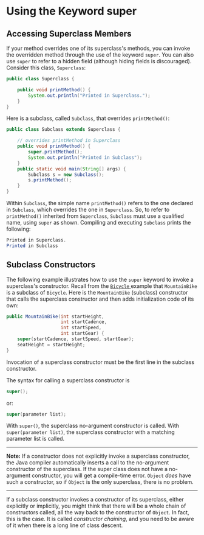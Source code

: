 # Using the Keyword super

## Accessing Superclass Members

If your method overrides one of its superclass's methods, you can invoke the overridden method through the use of the keyword `super`. You can also use `super` to refer to a hidden field (although hiding fields is discouraged). Consider this class, `Superclass`:

```java
public class Superclass {

    public void printMethod() {
        System.out.println("Printed in Superclass.");
    }
}
```

Here is a subclass, called `Subclass`, that overrides `printMethod()`:

```java
public class Subclass extends Superclass {

    // overrides printMethod in Superclass
    public void printMethod() {
        super.printMethod();
        System.out.println("Printed in Subclass");
    }
    public static void main(String[] args) {
        Subclass s = new Subclass();
        s.printMethod();    
    }
}
```

Within `Subclass`, the simple name `printMethod()` refers to the one declared in `Subclass`, which overrides the one in `Superclass`. So, to refer to `printMethod()` inherited from `Superclass`, `Subclass` must use a qualified name, using `super` as shown. Compiling and executing `Subclass` prints the following:

```java
Printed in Superclass.
Printed in Subclass
```

## Subclass Constructors

The following example illustrates how to use the `super` keyword to invoke a superclass's constructor. Recall from the [`Bicycle` ](https://docs.oracle.com/javase/tutorial/java/IandI/subclasses.html)example that `MountainBike` is a subclass of `Bicycle`. Here is the `MountainBike` (subclass) constructor that calls the superclass constructor and then adds initialization code of its own:

```java
public MountainBike(int startHeight, 
                    int startCadence,
                    int startSpeed,
                    int startGear) {
    super(startCadence, startSpeed, startGear);
    seatHeight = startHeight;
}   
```

Invocation of a superclass constructor must be the first line in the subclass constructor.

The syntax for calling a superclass constructor is

```java
super();  
```

or:

```java
super(parameter list);
```

With `super()`, the superclass no-argument constructor is called. With `super(parameter list)`, the superclass constructor with a matching parameter list is called.

------

**Note:** If a constructor does not explicitly invoke a superclass constructor, the Java compiler automatically inserts a call to the no-argument constructor of the superclass. If the super class does not have a no-argument constructor, you will get a compile-time error. `Object` *does* have such a constructor, so if `Object` is the only superclass, there is no problem.

------

If a subclass constructor invokes a constructor of its superclass, either explicitly or implicitly, you might think that there will be a whole chain of constructors called, all the way back to the constructor of `Object`. In fact, this is the case. It is called *constructor chaining*, and you need to be aware of it when there is a long line of class descent.